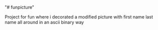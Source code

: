 "# funpicture" 

Project for fun where i decorated a modified picture with first name last name all around in an ascii binary way
